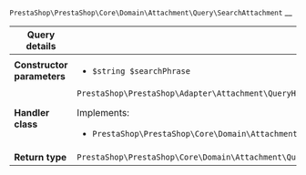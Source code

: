 `PrestaShop\PrestaShop\Core\Domain\Attachment\Query\SearchAttachment`
__

| Query details              |    |
| -------------------------- | -- |
| **Constructor parameters** | <ul> <li>`$string $searchPhrase`</li> </ul> |
| **Handler class**          | `PrestaShop\PrestaShop\Adapter\Attachment\QueryHandler\SearchAttachmentHandler`  <p> Implements: </p> <ul>  <li>`PrestaShop\PrestaShop\Core\Domain\Attachment\QueryHandler\SearchAttachmentHandlerInterface`</li>  |
| **Return type** |  `PrestaShop\PrestaShop\Core\Domain\Attachment\QueryResult\AttachmentInformation[]`  |
